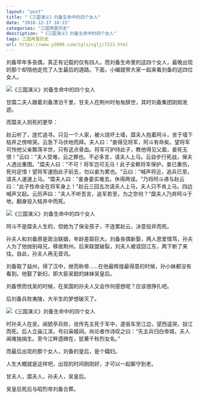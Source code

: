 ```yaml
---
layout: "post"
title: "《三国演义》刘备生命中的四个女人"
date: "2018-12-17 16:15"
categories: "三国两晋历史"
description: "《三国演义》刘备生命中的四个女人"
tags: 三国两晋历史
url: https://www.y5000.com/zgls/sglj/7223.html
---
```






刘备早年多丧偶，真正有记载的仅有四人。而刘备生命里的这四个女人，最晚出现的那个却陪他走完了人生最后的道路。下面，小编就带大家一起来看刘备的这四位女人。

![《三国演义》刘备生命中的四个女人](/uploads/allimg/161214/6-16121414114Y60.JPG)

甘糜二夫人跟着刘备漂泊千里，甘夫人在荆州时匆匆辞世，其时刘备集团刚刚发迹。

而糜夫人则死的更早：

赵云听了，连忙追寻。只见一个人家，被火烧坏土墙，糜夫人抱着阿斗，坐于墙下枯井之傍啼哭。云急下马伏地而拜。夫人曰："妾得见将军，阿斗有命矣。望将军可怜他父亲飘荡半世，只有这点骨血。将军可护持此子，教他得见父面，妾死无恨！"云曰："夫人受难，云之罪也。不必多言，请夫人上马。云自步行死战，保夫人透出重围。"糜夫人曰："不可！将军岂可无马！此子全赖将军保护。妾已重伤，死何足惜！望将军速抱此子前去，勿以妾为累也。"云曰："喊声将近，追兵已至，请夫人速速上马。"糜夫人曰："妾身委实难去。休得两误。"乃将阿斗递与赵云曰："此子性命全在将军身上！"赵云三回五次请夫人上马，夫人只不肯上马。四边喊声又起。云厉声曰："夫人不听吾言，追军若至，为之奈何？"糜夫人乃弃阿斗于地，翻身投入枯井中而死。

![《三国演义》刘备生命中的四个女人](/uploads/allimg/161214/6-16121414112a26.JPG)

阿斗不是糜夫人生的，但她为了保全孩子，不连累赵云，决意投井而死。

孙夫人和刘备原是政治联姻，年龄差距巨大。刘备丧偶新娶，两人恩爱情笃，孙夫人为了他抛别母兄，移居荆州。后来联盟破裂，刘夫人被诓回江东，两下断了来往。自此，孙夫人再无音讯。

刘备取了益州，得了汉中，继而称帝……在他最辉煌最得意的时候，孙小妹都没有看到。他娶了新妇，即大臣吴懿的妹妹吴皇后。

刘备愤而伐吴的时候，在吴国的孙夫人又会作何感想呢？应该很挣扎吧。

后刘备兵败夷陵，大半生的梦想破灭了。

![《三国演义》刘备生命中的四个女人](/uploads/allimg/161214/6-161214141051M2.JPG)

时孙夫人在吴，闻猇亭兵败，讹传先主死于军中，遂驱车至江边，望西遥哭，投江而死。后人立庙江滨，号曰枭姬祠。尚论者作诗叹之曰：“先主兵归白帝城，夫人闻难独捐生。至今江畔遗碑在，犹著千秋烈女名。”

而最后出现的那个女人，刘备的皇后，是个孀妇。

人生大概就是这样吧，出现的时间刚刚好，才可以一起厮守到老。

甘夫人，糜夫人，孙夫人，吴皇后。

吴皇后死后与昭烈帝刘备合葬。
